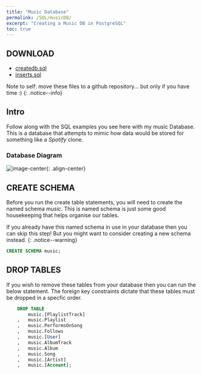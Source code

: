 ```yaml
---
title: "Music Database"
permalink: /SQL/musicDB/
excerpt: "Creating a Music DB in PostgreSQL"
toc: true
---
```


## DOWNLOAD

* [createdb.sql](/SQL/musicDB/createdb.sql)
* [inserts.sql](/SQL/musicDB/inserts.sql)

Note to self: move these files to a github repository... but only if you have time :)
{: .notice--info}

## Intro

Follow along with the SQL examples you see here with my music Database.
This is a database that attempts to mimic how data would be stored for something like a _Spotify_ clone.

### Database Diagram

![image-center](/SQL/musicDB/DatabaseDiagram.png){: .align-center}

## CREATE SCHEMA

Before you run the create table statements, you will need to create the named schema _music_. 
This is named schema is just some good housekeeping that helps organise our tables.

If you already have this named schema in use in your database then you can skip this step! But you might want to consider creating a new schema instead.
{: .notice--warning}

```sql
CREATE SCHEMA music;
```

## DROP TABLES

If you wish to remove these tables from your database then you can run the below statement.
The foreign key constraints dictate that these tables must be dropped in a specfic order.

```sql
	DROP TABLE 
		music.[PlaylistTrack]
	,	music.Playlist		
	,	music.PerformsOnSong	
	,	music.Follows
	,	music.[User]		
	,	music.AlbumTrack		
	,	music.Album		
	,	music.Song		 
	,	music.[Artist]		
	,	music.[Account];	
```

